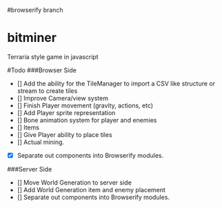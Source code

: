 #browserify branch
# bitminer
Terraria style game in javascript


#Todo
###Browser Side
- [] Add the ability for the TileManager to import a CSV like structure or stream to create tiles
- [] Improve Camera/view system
- [] Finish Player movement (gravity, actions, etc) 
- [] Add Player sprite representation
- [] Bone animation system for player and enemies
- [] Items
- [] Give Player ability to place tiles
- [] Actual mining. 
- [x] Separate out components into Browserify modules.

###Server Side
- [] Move World Generation to server side
- [] Add World Generation item and enemy placement
- [] Separate out components into Browserify modules.